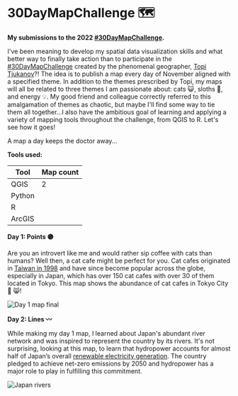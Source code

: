 # 30DayMapChallenge :world_map:

**My submissions to the 2022 [#30DayMapChallenge](https://www.achim-tack.org/30daymapchallenge).**

I've been meaning to develop my spatial data visualization skills and what better way to finally take action than to participate in the [#30DayMapChallenge](https://www.achim-tack.org/30daymapchallenge) created by the phenomenal geographer, [Topi Tjukanov](https://tjukanov.org/)?! The idea is to publish a map every day of November aligned with a specified theme. In addition to the themes prescribed by Topi, my maps will all be related to three themes I am passionate about: cats :smiley_cat:, sloths :sloth:, and energy :bulb:. My good friend and colleague correctly referred to this amalgamation of themes as chaotic, but maybe I'll find some way to tie them all together...I also have the ambitious goal of learning and applying a variety of mapping tools throughout the challenge, from QGIS to R. Let's see how it goes!

A map a day keeps the doctor away...

**Tools used:**

| Tool  | Map count| 
| ------|----------| 
| QGIS  |   2      | 
| Python|          | 
| R     |          | 
| ArcGIS|          | 

**Day 1: Points :purple_circle:**

Are you an introvert like me and would rather sip coffee with cats than humans? Well then, a cat cafe might be perfect for you. Cat cafes originated in [Taiwan in 1998](https://www.smithsonianmag.com/travel/paying-purrs-japans-cat-cafes-180949536/) and have since become popular across the globe, especially in Japan, which has over 150 cat cafes with over 30 of them located in Tokyo. This map shows the abundance of cat cafes in Tokyo City :tokyo_tower: :smile_cat:! 

![Day 1 map final](https://user-images.githubusercontent.com/92735518/197671877-526fc2b2-10bb-44d4-80b0-3af9440811cc.jpeg)

**Day 2: Lines :wavy_dash:**

While making my day 1 map, I learned about Japan's abundant river network and was inspired to represent the country by its rivers. It's not surprising, looking at this map, to learn that hydropower accounts for almost half of Japan’s overall [renewable electricity generation](https://iea.blob.core.windows.net/assets/3470b395-cfdd-44a9-9184-0537cf069c3d/Japan2021_EnergyPolicyReview.pdf). The country pledged to achieve net-zero emissions by 2050 and hydropower has a major role to play in fulfilling this commitment.

![Japan rivers](https://user-images.githubusercontent.com/92735518/197623043-ca58a847-b14d-4615-8421-527312e18e72.jpeg) 

